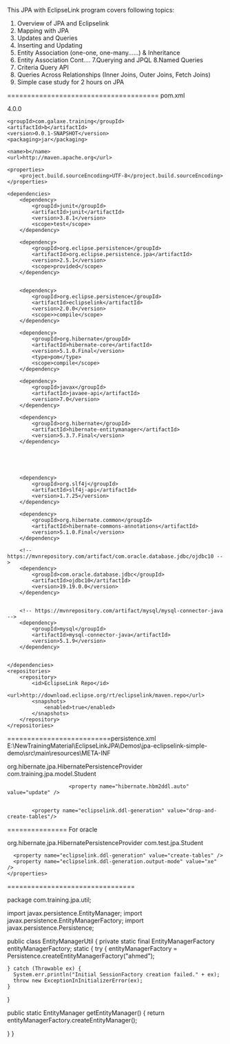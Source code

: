 This JPA with EclipseLink program covers following topics:
1. Overview of JPA and Eclipselink
2. Mapping with JPA 
3. Updates and Queries 
4. Inserting and Updating
5. Entity Association (one-one, one-many……) & Inheritance
6. Entity Association Cont….
7.Querying and JPQL
8.Named Queries
9. Criteria Query API
10. Queries Across Relationships (Inner Joins, Outer Joins, Fetch Joins) 
11. Simple case study for 2 hours on JPA



======================================
pom.xml

<project xmlns="http://maven.apache.org/POM/4.0.0" xmlns:xsi="http://www.w3.org/2001/XMLSchema-instance" xsi:schemaLocation="http://maven.apache.org/POM/4.0.0 http://maven.apache.org/xsd/maven-4.0.0.xsd">
	<modelVersion>4.0.0</modelVersion>

	<groupId>com.galaxe.training</groupId>
	<artifactId>b</artifactId>
	<version>0.0.1-SNAPSHOT</version>
	<packaging>jar</packaging>

	<name>b</name>
	<url>http://maven.apache.org</url>

	<properties>
		<project.build.sourceEncoding>UTF-8</project.build.sourceEncoding>
	</properties>

	<dependencies>
		<dependency>
			<groupId>junit</groupId>
			<artifactId>junit</artifactId>
			<version>3.8.1</version>
			<scope>test</scope>
		</dependency>

		<dependency>
			<groupId>org.eclipse.persistence</groupId>
			<artifactId>org.eclipse.persistence.jpa</artifactId>
			<version>2.5.1</version>
			<scope>provided</scope>
		</dependency>


		<dependency>
			<groupId>org.eclipse.persistence</groupId>
			<artifactId>eclipselink</artifactId>
			<version>2.0.0</version>
			<scope>>compile</scope>
		</dependency>

		<dependency>
			<groupId>org.hibernate</groupId>
			<artifactId>hibernate-core</artifactId>
			<version>5.1.0.Final</version>
			<type>pom</type>
			<scope>compile</scope>
		</dependency>

		<dependency>
			<groupId>javax</groupId>
			<artifactId>javaee-api</artifactId>
			<version>7.0</version>
		</dependency>

		<dependency>
			<groupId>org.hibernate</groupId>
			<artifactId>hibernate-entitymanager</artifactId>
			<version>5.3.7.Final</version>
		</dependency>


		


		<dependency>
			<groupId>org.slf4j</groupId>
			<artifactId>slf4j-api</artifactId>
			<version>1.7.25</version>
		</dependency>

		<dependency>
			<groupId>org.hibernate.common</groupId>
			<artifactId>hibernate-commons-annotations</artifactId>
			<version>5.1.0.Final</version>
		</dependency>

		<!-- https://mvnrepository.com/artifact/com.oracle.database.jdbc/ojdbc10 -->
		<dependency>
			<groupId>com.oracle.database.jdbc</groupId>
			<artifactId>ojdbc10</artifactId>
			<version>19.19.0.0</version>
		</dependency>


		<!-- https://mvnrepository.com/artifact/mysql/mysql-connector-java -->
		<dependency>
			<groupId>mysql</groupId>
			<artifactId>mysql-connector-java</artifactId>
			<version>5.1.9</version>
		</dependency>


	</dependencies>
	<repositories>
		<repository>
			<id>EclipseLink Repo</id>
			<url>http://download.eclipse.org/rt/eclipselink/maven.repo</url>
			<snapshots>
				<enabled>true</enabled>
			</snapshots>
		</repository>
	</repositories>

</project>


==========================persistence.xml
E:\NewTrainingMaterial\EclipseLinkJPA\Demos\jpa-eclipselink-simple-demo\src\main\resources\META-INF

<persistence xmlns:xsi="http://www.w3.org/2001/XMLSchema-instance"
  xsi:schemaLocation="http://java.sun.com/xml/ns/persistence http://java.sun.com/xml/ns/persistence/persistence_2_0.xsd"
  version="2.0" xmlns="http://java.sun.com/xml/ns/persistence">
  <persistence-unit name="ahmed" transaction-type="RESOURCE_LOCAL">
    <provider>org.hibernate.jpa.HibernatePersistenceProvider</provider>
    <class>com.training.jpa.model.Student</class>
    <properties>
       <property name="javax.persistence.jdbc.driver" value="com.mysql.jdbc.Driver" />
            <property name="javax.persistence.jdbc.url" value="jdbc:mysql://localhost:3306/galaxe" />
            <property name="javax.persistence.jdbc.user" value="root" />
            <property name="javax.persistence.jdbc.password" value="root" />
            
            
                        <property name="hibernate.hbm2ddl.auto" value="update" />
            
            
            <property name="eclipselink.ddl-generation" value="drop-and-create-tables"/>
      
<property name="eclipselink.ddl-generation" value="create-or-extend-tables" />
      <property name="eclipselink.ddl-generation.output-mode" value="galaxe" />
    </properties>

  </persistence-unit>
</persistence>

===============
For oracle

<persistence xmlns:xsi="http://www.w3.org/2001/XMLSchema-instance"
  xsi:schemaLocation="http://java.sun.com/xml/ns/persistence http://java.sun.com/xml/ns/persistence/persistence_2_0.xsd"
  version="2.0" xmlns="http://java.sun.com/xml/ns/persistence">
  <persistence-unit name="ahmed" transaction-type="RESOURCE_LOCAL">
    <provider>org.hibernate.jpa.HibernatePersistenceProvider</provider>
    <class>com.test.jpa.Student</class>
    <properties>
      <property name="javax.persistence.jdbc.driver" value="oracle.jdbc.driver.OracleDriver" />
      <property name="javax.persistence.jdbc.url"    value="jdbc:oracle:thin:@localhost:1521:xe" />
      <property name="javax.persistence.jdbc.user" value="system" />
      <property name="javax.persistence.jdbc.password" value="oracle" />
                  <property name="hibernate.dialect" value="org.hibernate.dialect.OracleDialect" />
      
      <property name="eclipselink.ddl-generation" value="create-tables" />
      <property name="eclipselink.ddl-generation.output-mode" value="xe" />
    </properties>

  </persistence-unit>
</persistence>

================================

package com.training.jpa.util;

import javax.persistence.EntityManager;
import javax.persistence.EntityManagerFactory;
import javax.persistence.Persistence;


public class EntityManagerUtil {
  private static final EntityManagerFactory entityManagerFactory;
  static {
    try {
      entityManagerFactory = Persistence.createEntityManagerFactory("ahmed");
      

    } catch (Throwable ex) {
      System.err.println("Initial SessionFactory creation failed." + ex);
      throw new ExceptionInInitializerError(ex);
    }
  }

  public static EntityManager getEntityManager() {
    return entityManagerFactory.createEntityManager();

  }
}